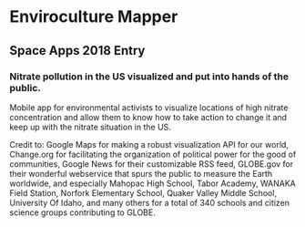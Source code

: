 # Enviroculture Mapper
## Space Apps 2018 Entry
### Nitrate pollution in the US visualized and put into hands of the public. 

Mobile app for environmental activists to visualize locations of high nitrate concentration and allow them to know how to take action to change it and keep up with the nitrate situation in the US.

Credit to:
Google Maps for making a robust visualization API for our world,
Change.org for facilitating the organization of political power for the good of communities,
Google News for their customizable RSS feed,
GLOBE.gov for their wonderful webservice that spurs the public to measure the Earth worldwide, 
and especially
Mahopac High School,
Tabor Academy,
WANAKA Field Station,
Norfork Elementary School,
Quaker Valley Middle School,
University Of Idaho,
and many others for a total of 340 schools and citizen science groups contributing to GLOBE.
